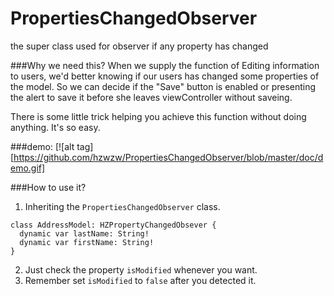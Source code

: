 # PropertiesChangedObserver
the super class used for observer if any property has changed

###Why we need this?
When we supply the function of Editing information to users, we'd better knowing if our users has changed some properties of the model. So we can decide if the "Save" button is enabled or presenting the alert to save it before she leaves viewController without saveing.  

There is some little trick helping you achieve this function without doing anything. It's so easy.

###demo:
[![alt tag][https://github.com/hzwzw/PropertiesChangedObserver/blob/master/doc/demo.gif]

###How to use it?
1. Inheriting the `PropertiesChangedObserver` class.
````
class AddressModel: HZPropertyChangedObsever {
  dynamic var lastName: String!
  dynamic var firstName: String!
}
````
2. Just check the property `isModified` whenever you want.
3. Remember set `isModified` to `false` after you detected it.


